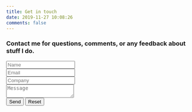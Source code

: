 ```yaml
---
title: Get in touch
date: 2019-11-27 10:08:26
comments: false
---
```

<link rel="stylesheet" type="text/css" href="/css/contact-form.css">

<form class="my-form" action="//formspree.io/michael.yarichuk@gmail.com" method="POST">
  <div class="container">
	<h3>Contact me for questions, comments, or any feedback about stuff I do.</h3>
    <div class="grid grid-2">
		<input type="text" placeholder="Name" name="Name" required>  
	</div>
	<div class="grid grid-2">
		<input class="required" type="email" name="_replyto" placeholder="Email" required>  
	</div>
    <div class="grid grid-2">
		<input type="text" placeholder="Company" name="Company">
	</div>
	<textarea placeholder="Message" name="Message" required></textarea>
	<div class="grid grid-3">		
		<button class="btn-grid" type="submit">
			<span class="front">Send</span>
		</button>
		<button class="btn-grid" type="reset">
			<span class="front">Reset</span>
		</button>
	</div>
  </div>  
</form>